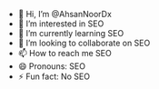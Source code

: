 - 👋 Hi, I’m @AhsanNoorDx
- 👀 I’m interested in SEO
- 🌱 I’m currently learning SEO
- 💞️ I’m looking to collaborate on SEO
- 📫 How to reach me SEO
- 😄 Pronouns: SEO
- ⚡ Fun fact: No SEO

<!---
AhsanNoorDx/AhsanNoorDx is a ✨ special ✨ repository because its `README.md` (this file) appears on your GitHub profile.
You can click the Preview link to take a look at your changes.
--->
